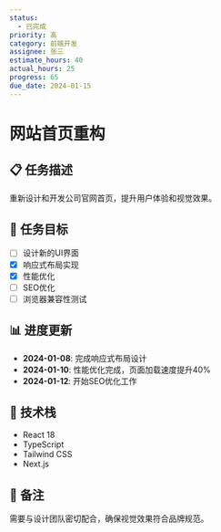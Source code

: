 ```yaml
---
status:
  - 已完成
priority: 高
category: 前端开发
assignee: 张三
estimate_hours: 40
actual_hours: 25
progress: 65
due_date: 2024-01-15
---
```


# 网站首页重构

## 📋 任务描述
重新设计和开发公司官网首页，提升用户体验和视觉效果。

## 🎯 任务目标
- [ ] 设计新的UI界面
- [x] 响应式布局实现
- [x] 性能优化
- [ ] SEO优化
- [ ] 浏览器兼容性测试

## 📊 进度更新
- **2024-01-08**: 完成响应式布局设计
- **2024-01-10**: 性能优化完成，页面加载速度提升40%
- **2024-01-12**: 开始SEO优化工作

## 🔧 技术栈
- React 18
- TypeScript
- Tailwind CSS
- Next.js

## 📝 备注
需要与设计团队密切配合，确保视觉效果符合品牌规范。 